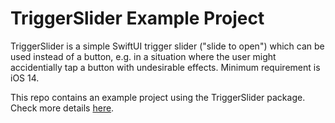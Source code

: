 # TriggerSlider Example Project


 TriggerSlider is a simple SwiftUI trigger slider ("slide to open") which can be used instead of a button, e.g. in a situation where the user might accidentially tap a button with undesirable effects.
Minimum requirement is iOS 14. 



This repo contains an example project using the TriggerSlider package. Check more details [here](https://github.com/DominikButz/TriggerSlider.git).
